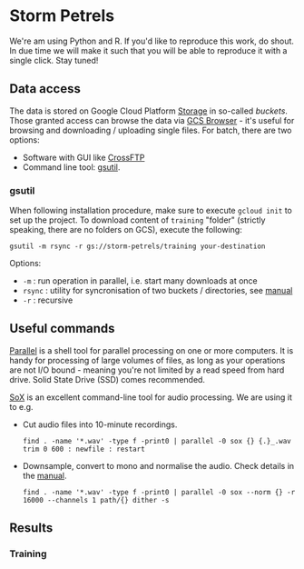 # Storm Petrels

We're am using Python and R. If you'd like to reproduce this work, do shout. In due time we will make it such that you will be able to reproduce it with a single click. Stay tuned!

## Data access

The data is stored on Google Cloud Platform [Storage](https://cloud.google.com/storage/docs/) in so-called *buckets*. Those granted access can browse the data via [GCS Browser](https://console.cloud.google.com/storage/browser/storm-petrels?project=birdman-project) - it's useful for browsing and downloading / uploading single files. For batch, there are two options:

* Software with GUI like [CrossFTP](http://www.crossftp.com/features.htm#crossftp)
* Command line tool: [gsutil](https://cloud.google.com/storage/docs/gsutil). 

### gsutil
When following installation procedure, make sure to execute `gcloud init` to set up the project. To download content of `training` "folder" (strictly speaking, there are no folders on GCS), execute the following:

`gsutil -m rsync -r gs://storm-petrels/training your-destination`

Options:

* `-m` : run operation in parallel, i.e. start many downloads at once
* `rsync` : utility for syncronisation of two buckets / directories, see [manual](https://cloud.google.com/storage/docs/gsutil/commands/rsync)
* `-r` : recursive

## Useful commands

[Parallel](https://www.gnu.org/software/parallel/parallel_tutorial.html) is a shell tool for parallel processing on one or more computers. It is handy for processing of large volumes of files, as long as your operations are not I/O bound - meaning you're not limited by a read speed from hard drive. Solid State Drive (SSD) comes recommended. 

[SoX](http://sox.sourceforge.net/) is an excellent command-line tool for audio processing. We are using it to e.g.


* Cut audio files into 10-minute recordings.

  `find . -name '*.wav' -type f -print0 | parallel -0 sox {} {.}_.wav trim 0 600 : newfile : restart`
 
* Downsample, convert to mono and normalise the audio. Check details in the [manual](http://sox.sourceforge.net/sox.html).

  `find . -name '*.wav' -type f -print0 | parallel -0 sox --norm {} -r 16000 --channels 1 path/{} dither -s`
  
  
## Results

### Training 